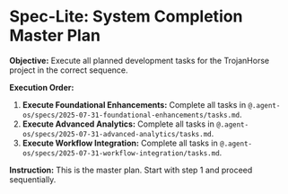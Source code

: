 # Spec-Lite: System Completion Master Plan

**Objective:** Execute all planned development tasks for the TrojanHorse project in the correct sequence.

**Execution Order:**

1.  **Execute Foundational Enhancements:** Complete all tasks in `@.agent-os/specs/2025-07-31-foundational-enhancements/tasks.md`.
2.  **Execute Advanced Analytics:** Complete all tasks in `@.agent-os/specs/2025-07-31-advanced-analytics/tasks.md`.
3.  **Execute Workflow Integration:** Complete all tasks in `@.agent-os/specs/2025-07-31-workflow-integration/tasks.md`.

**Instruction:** This is the master plan. Start with step 1 and proceed sequentially.
